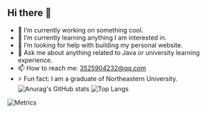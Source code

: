 ## Hi there 👋

<!--
**WilliamJiangrx/WilliamJiangrx** is a ✨ _special_ ✨ repository because its `README.md` (this file) appears on your GitHub profile.

Here are some ideas to get you started:


-->
- 🔭 I’m currently working on something cool.
- 🌱 I’m currently learning anything I am interested in.
- 🤔 I’m looking for help with building my personal website.
- 💬 Ask me about anything related to Java or university learning experience.
- 📫 How to reach me: 3525904232@qq.com
- ⚡ Fun fact: I am a graduate of Northeastern University.
![Anurag's GitHub stats](https://github-readme-stats.vercel.app/api?username=WilliamJiangrx)
![Top Langs](https://github-readme-stats.vercel.app/api/top-langs/?username=WilliamJiangrx)

![Metrics](/.github/workflows/main.yaml)

